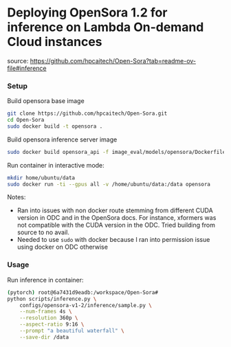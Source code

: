 # Deploying OpenSora 1.2 for inference on Lambda On-demand Cloud instances

source: https://github.com/hpcaitech/Open-Sora?tab=readme-ov-file#inference


### Setup

Build opensora base image
```bash
git clone https://github.com/hpcaitech/Open-Sora.git
cd Open-Sora
sudo docker build -t opensora .
```

Build opensora inference server image
```bash
sudo docker build opensora_api -f image_eval/models/opensora/Dockerfile .
```

Run container in interactive mode:
```bash
mkdir home/ubuntu/data
sudo docker run -ti --gpus all -v /home/ubuntu/data:/data opensora
```

Notes:
* Ran into issues with non docker route stemming from different CUDA version in ODC and in the OpenSora docs. For instance, xformers was not compatible with the CUDA version in the ODC. Tried building from source to no avail.
* Needed to use `sudo` with docker because I ran into permission issue using docker on ODC otherwise

### Usage


Run inference in container:
```bash
(pytorch) root@6a7431d9eadb:/workspace/Open-Sora# 
python scripts/inference.py \
    configs/opensora-v1-2/inference/sample.py \
    --num-frames 4s \
    --resolution 360p \
    --aspect-ratio 9:16 \
    --prompt "a beautiful waterfall" \
    --save-dir /data
```

